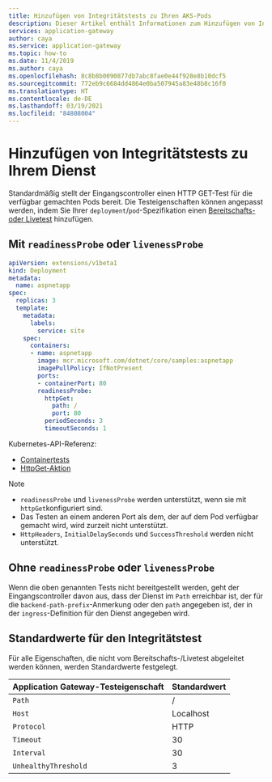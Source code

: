 ```yaml
---
title: Hinzufügen von Integritätstests zu Ihren AKS-Pods
description: Dieser Artikel enthält Informationen zum Hinzufügen von Integritätstests (Bereitschafts- und/oder Livetests) zu AKS-Pods mit einem Application Gateway.
services: application-gateway
author: caya
ms.service: application-gateway
ms.topic: how-to
ms.date: 11/4/2019
ms.author: caya
ms.openlocfilehash: 8c8b8b0090877db7abc8fae0e44f928e8b10dcf5
ms.sourcegitcommit: 772eb9c6684dd4864e0ba507945a83e48b8c16f0
ms.translationtype: HT
ms.contentlocale: de-DE
ms.lasthandoff: 03/19/2021
ms.locfileid: "84808004"
---
```

# <a name="add-health-probes-to-your-service"></a>Hinzufügen von Integritätstests zu Ihrem Dienst
Standardmäßig stellt der Eingangscontroller einen HTTP GET-Test für die verfügbar gemachten Pods bereit.
Die Testeigenschaften können angepasst werden, indem Sie Ihrer `deployment`/`pod`-Spezifikation einen [Bereitschafts- oder Livetest](https://kubernetes.io/docs/tasks/configure-pod-container/configure-liveness-readiness-probes/) hinzufügen.

## <a name="with-readinessprobe-or-livenessprobe"></a>Mit `readinessProbe` oder `livenessProbe`
```yaml
apiVersion: extensions/v1beta1
kind: Deployment
metadata:
  name: aspnetapp
spec:
  replicas: 3
  template:
    metadata:
      labels:
        service: site
    spec:
      containers:
      - name: aspnetapp
        image: mcr.microsoft.com/dotnet/core/samples:aspnetapp
        imagePullPolicy: IfNotPresent
        ports:
        - containerPort: 80
        readinessProbe:
          httpGet:
            path: /
            port: 80
          periodSeconds: 3
          timeoutSeconds: 1
```

Kubernetes-API-Referenz:
* [Containertests](https://kubernetes.io/docs/concepts/workloads/pods/pod-lifecycle/#container-probes)
* [HttpGet-Aktion](https://kubernetes.io/docs/reference/generated/kubernetes-api/v1.18/#httpgetaction-v1-core)

> [!NOTE]
> * `readinessProbe` und `livenessProbe` werden unterstützt, wenn sie mit `httpGet`konfiguriert sind.
> * Das Testen an einem anderen Port als dem, der auf dem Pod verfügbar gemacht wird, wird zurzeit nicht unterstützt.
> * `HttpHeaders`, `InitialDelaySeconds` und `SuccessThreshold` werden nicht unterstützt.

##  <a name="without-readinessprobe-or-livenessprobe"></a>Ohne `readinessProbe` oder `livenessProbe`
Wenn die oben genannten Tests nicht bereitgestellt werden, geht der Eingangscontroller davon aus, dass der Dienst im `Path` erreichbar ist, der für die `backend-path-prefix`-Anmerkung oder den `path` angegeben ist, der in der `ingress`-Definition für den Dienst angegeben wird.

## <a name="default-values-for-health-probe"></a>Standardwerte für den Integritätstest
Für alle Eigenschaften, die nicht vom Bereitschafts-/Livetest abgeleitet werden können, werden Standardwerte festgelegt.

| Application Gateway-Testeigenschaft | Standardwert |
|-|-|
| `Path` | / |
| `Host` | Localhost |
| `Protocol` | HTTP |
| `Timeout` | 30 |
| `Interval` | 30 |
| `UnhealthyThreshold` | 3 |